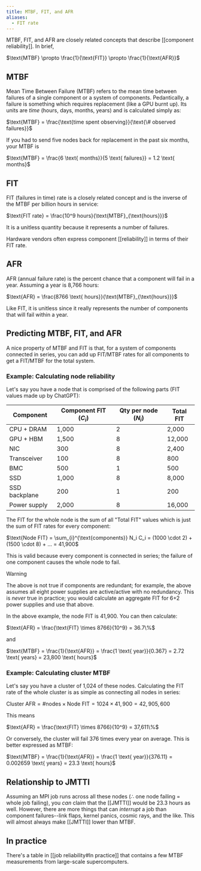 ```yaml
---
title: MTBF, FIT, and AFR
aliases:
  - FIT rate
---
```

MTBF, FIT, and AFR are closely related concepts that describe [[component reliability]]. In brief,

$\text{MTBF} \propto \frac{1}{\text{FIT}} \propto \frac{1}{\text{AFR}}$

## MTBF

Mean Time Between Failure (MTBF) refers to the mean time between failures of a single component or a system of components. Pedantically, a failure is something which requires replacement (like a GPU burnt up). Its units are _time_ (hours, days, months, years) and is calculated simply as:

$\text{MTBF} = \frac{\text{time spent observing}}{\text{\# observed failures}}$

If you had to send five nodes back for replacement in the past six months, your MTBF is

$\text{MTBF} = \frac{6 \text{ months}}{5 \text{ failures}} = 1.2 \text{ months}$

## FIT

FIT (failures in time) rate is a closely related concept and is the inverse of the MTBF per billion hours in service:

$\text{FIT rate} = \frac{10^9 hours}{\text{MTBF}_{\text{hours}}}$

It is a unitless quantity because it represents a number of failures.

Hardware vendors often express component [[reliability]] in terms of their FIT rate.

## AFR

AFR (annual failure rate) is the percent chance that a component will fail in a year. Assuming a year is 8,766 hours:

$\text{AFR} = \frac{8766 \text{ hours}}{\text{MTBF}_{\text{hours}}}$

Like FIT, it is unitless since it really represents the number of components that will fail within a year.

## Predicting MTBF, FIT, and AFR

A nice property of MTBF and FIT is that, for a system of components connected in series, you can add up FIT/MTBF rates for all components to get a FIT/MTBF for the total system.

### Example: Calculating node reliability

Let's say you have a node that is comprised of the following parts (FIT values made up by ChatGPT):

| Component     | Component FIT ($C_i$) | Qty per node ($N_i$) | Total FIT |
| ------------- | --------------------- | -------------------- | --------- |
| CPU + DRAM    | 1,000                 | 2                    | 2,000     |
| GPU + HBM     | 1,500                 | 8                    | 12,000    |
| NIC           | 300                   | 8                    | 2,400     |
| Transceiver   | 100                   | 8                    | 800       |
| BMC           | 500                   | 1                    | 500       |
| SSD           | 1,000                 | 8                    | 8,000     |
| SSD backplane | 200                   | 1                    | 200       |
| Power supply  | 2,000                 | 8                    | 16,000    |

The FIT for the whole node is the sum of all "Total FIT" values which is just the sum of FIT rates for every component:

$\text{Node FIT} = \sum_{i}^{\text{components}} N_i C_i = (1000 \cdot 2) + (1500 \cdot 8) + ... = 41,900$

This is valid because every component is connected in series; the failure of one component causes the whole node to fail.

> [!warning] 
> The above is not true if components are redundant; for example, the above assumes all eight power supplies are active/active with no redundancy. This is _never_ true in practice; you would calculate an aggregate FIT for 6+2 power supplies and use that above.

In the above example, the node FIT is 41,900. You can then calculate:

$\text{AFR} = \frac{\text{FIT} \times 8766}{10^9} = 36.7\%$

and

$\text{MTBF} = \frac{1}{\text{AFR}} = \frac{1 \text{ year}}{0.367} = 2.72 \text{ years} = 23,800 \text{ hours}$

### Example: Calculating cluster MTBF

Let's say you have a cluster of 1,024 of these nodes. Calculating the FIT rate of the whole cluster is as simple as connecting all nodes in series:

$\text{Cluster AFR} = \text{\# nodes} \times \text{Node FIT} = 1024 \times 41,900 = 42,905,600$

This means

$\text{AFR} = \frac{\text{FIT} \times 8766}{10^9} = 37,611\%$

Or conversely, the cluster will fail 376 times every year on average. This is better expressed as MTBF:

$\text{MTBF} = \frac{1}{\text{AFR}} = \frac{1 \text{ year}}{376.11} = 0.002659 \text{ years} = 23.3 \text{ hours}$

## Relationship to JMTTI

Assuming an MPI job runs across all these nodes ($\therefore$ one node failing = whole job failing), you _can_ claim that the [[JMTTI]] would be 23.3 hours as well. However, there are more things that can _interrupt_ a job than component failures--link flaps, kernel panics, cosmic rays, and the like. This will almost always make [[JMTTI]] lower than MTBF.

## In practice

There's a table in [[job reliability#In practice]] that contains a few MTBF measurements from large-scale supercomputers.
